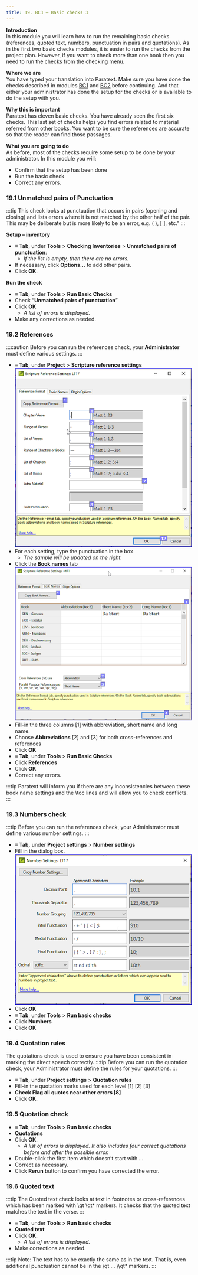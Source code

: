 ```yaml
---
title: 19. BC3 – Basic checks 3
---
```

**Introduction**  
In this module you will learn how to run the remaining basic checks (references, quoted text, numbers, punctuation in pairs and quotations). As in the first two basic checks modules, it is easier to run the checks from the project plan. However, if you want to check more than one book then you need to run the checks from the checking menu.

**Where we are**  
You have typed your translation into Paratext. Make sure you have done the checks described in modules [BC1](../02-Stage-1/5.BC1.md) and [BC2](../03-Stage-2/12.BC2.md) before continuing. And that either your administrator has done the setup for the checks or is available to do the setup with you.

**Why this is important**  
Paratext has eleven basic checks. You have already seen the first six checks. This last set of checks helps you find errors related to material referred from other books. You want to be sure the references are accurate so that the reader can find those passages.

**What you are going to do**  
As before, most of the checks require some setup to be done by your administrator. In this module you will:

-   Confirm that the setup has been done
-   Run the basic check
-   Correct any errors.

### 19.1 Unmatched pairs of Punctuation
:::tip
This check looks at punctuation that occurs in pairs (opening and closing) and lists errors where it is not matched by the other half of the pair. This may be deliberate but is more likely to be an error, e.g. ( ), [ ], etc."
:::

**Setup – inventory**  
-  **≡ Tab**, under **Tools** \> **Checking Inventories** \> **Unmatched pairs of punctuation**:  
    -  *If the list is empty, then there are no errors.*
-   If necessary, click **Options...** to add other pairs.
-   Click **OK**.

**Run the check**  
-  **≡ Tab**, under **Tools** \> **Run Basic Checks**
-   Check “**Unmatched pairs of punctuation**”
-   Click **OK**  
    -  *A list of errors is displayed.*
-   Make any corrections as needed.

### 19.2 References
:::caution
Before you can run the references check, your **Administrator** must define various settings.
:::
-  **≡ Tab**, under **Project** \> **Scripture reference settings**  
    ![](../media/3c1285a01332fb29eae740742aa7e93f.png)
-   For each setting, type the punctuation in the box  
    -  *The sample will be updated on the right.*
-   Click the **Book names** tab  
    ![](../media/467ba2802d10332431011d3088c21007.png)
-   Fill-in the three columns [1] with abbreviation, short name and long name.
-   Choose **Abbreviations** [2] and [3] for both cross-references and references
-   Click **OK**
-  **≡ Tab**, under **Tools** \> **Run Basic Checks**
-   Click **References**
-   Click **OK**
-   Correct any errors.

:::tip
Paratext will inform you if there are any inconsistencies between these book name settings and the \\toc lines and will allow you to check conflicts.
:::
### 19.3 Numbers check
:::tip
Before you can run the references check, your Administrator must define various number settings.
:::
-  **≡ Tab,** under **Project settings** \> **Number settings**
-   Fill in the dialog box.  
    ![](../media/4b329d472418ce7ddd29314a741ea75c.png)
-   Click **OK**
-  **≡ Tab**, under **Tools** \> **Run basic checks**
-   Click **Numbers**
-   Click **OK**

### 19.4 Quotation rules
The quotations check is used to ensure you have been consistent in marking the direct speech correctly.
:::tip
Before you can run the quotation check, your Administrator must define the rules for your quotations.
:::
-  **≡ Tab**, under **Project settings** \> **Quotation rules**
-   Fill-in the quotation marks used for each level [1] [2] [3]
-  **Check Flag all quotes near other errors [8]**
-   Click **OK**.

### 19.5 Quotation check
-  **≡ Tab**, under **Tools** \> **Run basic checks**
-  **Quotations**
-   Click **OK**.  
    -  *A list of errors is displayed. It also includes four correct quotations before and after the possible error.*
-   Double-click the first item which doesn’t start with ...
-   Correct as necessary.
-   Click **Rerun** button to confirm you have corrected the error.

### 19.6 Quoted text
:::tip
The Quoted text check looks at text in footnotes or cross-references which has been marked with \\qt \\qt\* markers. It checks that the quoted text matches the text in the verse.
:::
-  **≡ Tab**, under **Tools** \> **Run basic checks**
-  **Quoted text**
-   Click **OK**.  
    -  *A list of errors is displayed.*
-   Make corrections as needed.

:::tip
Note: The text has to be exactly the same as in the text. That is, even additional punctuation cannot be in the \\qt … \\\\qt\* markers.
:::

